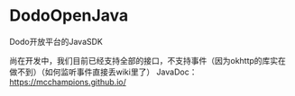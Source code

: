 # DodoOpenJava
Dodo开放平台的JavaSDK

尚在开发中，我们目前已经支持全部的接口，不支持事件（因为okhttp的库实在做不到）（如何监听事件直接丢wiki里了）
JavaDoc：https://mcchampions.github.io/
